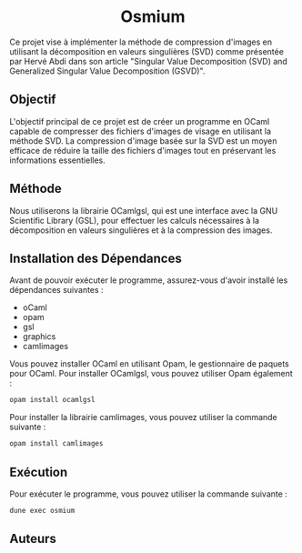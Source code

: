 <h1 align="center">Osmium</h1>


Ce projet vise à implémenter la méthode de compression d'images en utilisant la décomposition en valeurs singulières (SVD) comme présentée par Hervé Abdi dans son article "Singular Value Decomposition (SVD) and Generalized Singular Value Decomposition (GSVD)".

## Objectif

L'objectif principal de ce projet est de créer un programme en OCaml capable de compresser des fichiers d'images de visage en utilisant la méthode SVD. La compression d'image basée sur la SVD est un moyen efficace de réduire la taille des fichiers d'images tout en préservant les informations essentielles.

## Méthode

Nous utiliserons la librairie OCamlgsl, qui est une interface avec la GNU Scientific Library (GSL), pour effectuer les calculs nécessaires à la décomposition en valeurs singulières et à la compression des images.

## Installation des Dépendances

Avant de pouvoir exécuter le programme, assurez-vous d'avoir installé les dépendances suivantes :

- oCaml
- opam
- gsl
- graphics
- camlimages

Vous pouvez installer OCaml en utilisant Opam, le gestionnaire de paquets pour OCaml. Pour installer OCamlgsl, vous pouvez utiliser Opam également :

```bash
opam install ocamlgsl
```

Pour installer la librairie camlimages, vous pouvez utiliser la commande suivante :

```bash
opam install camlimages
```

## Exécution

Pour exécuter le programme, vous pouvez utiliser la commande suivante :

```bash
dune exec osmium
```

## Auteurs

